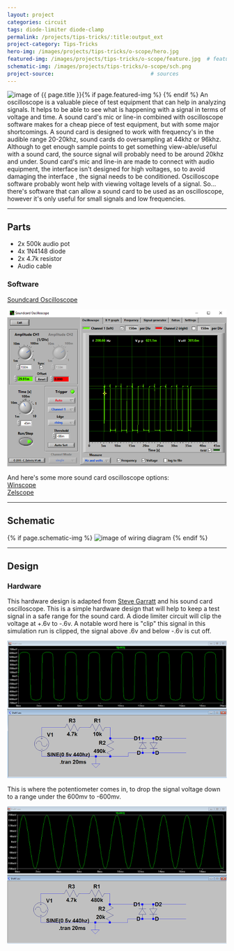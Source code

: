 ```yaml
---
layout: project
categories: circuit
tags: diode-limiter diode-clamp
permalink: /projects/tips-tricks/:title:output_ext
project-category: Tips-Tricks
hero-img: /images/projects/tips-tricks/o-scope/hero.jpg
featured-img: /images/projects/tips-tricks/o-scope/feature.jpg  # featured image if any
schematic-img: /images/projects/tips-tricks/o-scope/sch.png  
project-source:                               # sources
---
```


{% if page.featured-img %}
  <img src="{{ page.featured-img }}" alt="image of {{ page.title }}" title = "{{ page.title }}" class="img-fluid mr-3" align="left"/>{% endif %}
An oscilloscope is a valuable piece of test equipment that can help in analyzing signals. It helps to be able to see what is happening with a signal in terms of voltage and time.
A sound card's mic or line-in combined with oscilloscope software makes for a cheap piece of test equipment, but with some major shortcomings. A sound card is designed to work with frequency's in the audible range 20-20khz, sound cards do oversampling at 44khz or 96khz. Although to get enough sample points to get something view-able/useful with a sound card, the source signal will probably need to be around 20khz and under. Sound card's mic and line-in are made to connect with audio equipment, the interface isn't designed for high voltages, so to avoid damaging the interface , the signal needs to be conditioned. Oscilloscope software probably wont help with viewing voltage levels of a signal.
So... there's software that can allow a sound card to be used as an oscilloscope, however it's only useful for small signals and low frequencies.

---
## Parts
- 2x 500k audio pot
- 4x 1N4148 diode
- 2x 4.7k resistor
- Audio cable

### Software
<a href="https://www.zeitnitz.eu/scope_en">Soundcard Oscilloscope</a>

<img src="/images/projects/tips-tricks/o-scope/soundcard-scope-sw.png" alt="image of soundcard oscilloscope software displaying square wave" title="soundcard oscilloscope software" class="img-fluid"/>

And here's some more sound card oscilloscope options:     
<a href="http://www.zen22142.zen.co.uk/Prac/winscope.htm">Winscope</a>   
<a href="http://www.zelscope.com/index.html">Zelscope</a>    

---
## Schematic
{% if page.schematic-img %}
  <img src="{{ page.schematic-img }}" alt="image of wiring diagram" title="wiring diagram" class="img-fluid"/>
{% endif %}

---
## Design
### Hardware
This hardware design is adapted from
<a href="http://homediyelectronics.com/projects/howtomakeafreesoundcardpcoscilloscope/">Steve Garratt</a> and his sound card oscilloscope. This is a simple hardware design that will help to keep a test signal in a safe range for the sound card.  A diode limiter circuit will clip the voltage at +.6v to -.6v. A notable word here is "clip" this signal in this simulation run is clipped, the signal above .6v and below -.6v is cut off.

<img src="/images/projects/tips-tricks/o-scope/diode-limiter1.png" alt="image of diode clamp circuit" title="lt spice diode clamp circuit" class="img-fluid"/>

This is where the potentiometer comes in, to drop the signal voltage down to a range under the 600mv to -600mv.

<img src="/images/projects/tips-tricks/o-scope/diode-limiter2.png" alt="image of diode clamp circuit 2" title="lt spice diode clamp circuit 2" class="img-fluid"/>
